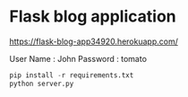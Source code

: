 # Flask blog application

https://flask-blog-app34920.herokuapp.com/

User Name : John
Password : tomato

```python
pip install -r requirements.txt
python server.py
```